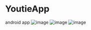 # YoutieApp
android app
![image](https://github.com/xuanwo11/YoutieApp/edit/master/screenshots/SRC.png)
![image](https://github.com/xuanwo11/YoutieApp/edit/master/screenshots/SRC_20161214_171322.png)
![image](https://github.com/xuanwo11/YoutieApp/edit/master/screenshots/SRC_20161214_171249.png)
